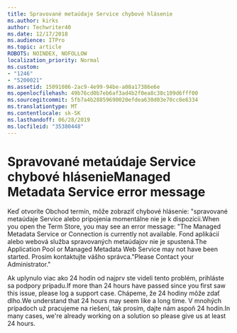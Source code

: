 ```yaml
---
title: Spravované metaúdaje Service chybové hlásenie
ms.author: kirks
author: Techwriter40
ms.date: 12/17/2018
ms.audience: ITPro
ms.topic: article
ROBOTS: NOINDEX, NOFOLLOW
localization_priority: Normal
ms.custom:
- "1246"
- "5200021"
ms.assetid: 15091086-2ac9-4e99-94be-a08a17386e6e
ms.openlocfilehash: 49b76cd0b7eb6af3ad4b2f0ea8c38c109d6fff00
ms.sourcegitcommit: 5fb7a4b28859690020efdea630d03e70cc0e6334
ms.translationtype: MT
ms.contentlocale: sk-SK
ms.lasthandoff: 06/28/2019
ms.locfileid: "35380448"
---
```

# <a name="managed-metadata-service-error-message"></a><span data-ttu-id="80ead-102">Spravované metaúdaje Service chybové hlásenie</span><span class="sxs-lookup"><span data-stu-id="80ead-102">Managed Metadata Service error message</span></span>

<span data-ttu-id="80ead-103">Keď otvoríte Obchod termín, môže zobraziť chybové hlásenie: "spravované metaúdaje Service alebo pripojenia momentálne nie je k dispozícii.</span><span class="sxs-lookup"><span data-stu-id="80ead-103">When you open the Term Store, you may see an error message: "The Managed Metadata Service or Connection is currently not available.</span></span> <span data-ttu-id="80ead-104">Fond aplikácií alebo webová služba spravovaných metaúdajov nie je spustená.</span><span class="sxs-lookup"><span data-stu-id="80ead-104">The Application Pool or Managed Metadata Web Service may not have been started.</span></span> <span data-ttu-id="80ead-105">Prosím kontaktujte vášho správca."</span><span class="sxs-lookup"><span data-stu-id="80ead-105">Please Contact your Administrator."</span></span>
  
<span data-ttu-id="80ead-106">Ak uplynulo viac ako 24 hodín od najprv ste videli tento problém, prihláste sa podpory prípadu.</span><span class="sxs-lookup"><span data-stu-id="80ead-106">If more than 24 hours have passed since you first saw this issue, please log a support case.</span></span> <span data-ttu-id="80ead-107">Chápeme, že 24 hodiny môže zdať dlho.</span><span class="sxs-lookup"><span data-stu-id="80ead-107">We understand that 24 hours may seem like a long time.</span></span> <span data-ttu-id="80ead-108">V mnohých prípadoch už pracujeme na riešení, tak prosím, dajte nám aspoň 24 hodín.</span><span class="sxs-lookup"><span data-stu-id="80ead-108">In many cases, we're already working on a solution so please give us at least 24 hours.</span></span>
  